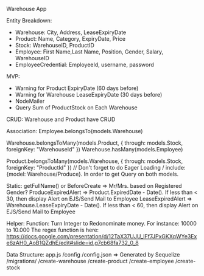 Warehouse App

Entity Breakdown:
- Warehouse: City, Address, LeaseExpiryDate
- Product: Name, Category, ExpiryDate, Price
- Stock: WarehouseID, ProductID
- Employee: First Name,Last Name, Position, Gender, Salary, WarehouseID
- EmployeeCredential: EmployeeId, username, password

MVP:
- Warning for Product ExpiryDate (60 days before)
- Warning for Warehouse LeaseExpiryDate (30 days before)
- NodeMailer
- Query Sum of ProductStock on Each Warehouse 

CRUD:
Warehouse and Product have CRUD 

Association:
Employee.belongsTo(models.Warehouse)

Warehouse.belongsToMany(models.Product, { through: models.Stock, foreignKey: "WarehouseId" })
Warehouse.hasMany(models.Employee)

Product.belongsToMany(models.Warehouse, { through: models.Stock, foreignKey: "ProductId" })
// Don't forget to do Eager Loading / include: {model: Warehouse/Produce}. In order to get Query on both models.

Static:
getFullName() or 
BeforeCreate  => Mr/Mrs. based on Registered Gender? 
ProduceExpiredAlert => Product.ExpiredDate - Date(). If less than < 30, then display Alert on EJS/Send Mail to Employee
LeaseExpiredAlert => Warehouse.LeaseExpiryDate - Date(). If less than < 60, then display Alert on EJS/Send Mail to Employee

Helper:
Function: Turn Integer to Redonominate money. For instance: 10000 to 10.000
The regex function is here: https://docs.google.com/presentation/d/12TaX37UJU_IFf7JPxGKXqWYe3Exe6zAH0_AoB1QZdhE/edit#slide=id.g7cb68fa732_0_8

Data Structure:
app.js
    /config
        /config.json => Generated by Sequelize
    /migrations/
        /create-warehouse
        /create-product
        /create-employee
        /create-stock
    